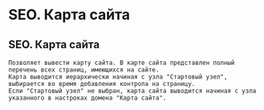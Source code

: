 ﻿---
description: 2.4.7
---
# SEO. Карта сайта
## SEO. Карта сайта
	Позволяет вывести карту сайта. В карте сайта представлен полный перечень всех страниц, имеющихся на сайте. 
	Карта выводится иерархически начиная с узла "Стартовый узел",  выбирается во время добавления контрола на страницу.
	Если "Стартовый узел" не выбран, карта сайта выводится начиная с узла указанного в настроках домена "Карта сайта".
	
	
